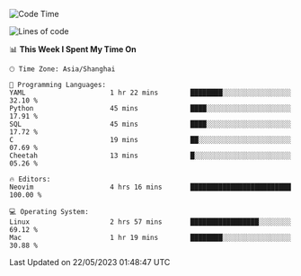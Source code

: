 <!--START_SECTION:waka-->
![Code Time](http://img.shields.io/badge/Code%20Time-1%2C369%20hrs%2035%20mins-blue)

![Lines of code](https://img.shields.io/badge/From%20Hello%20World%20I%27ve%20Written-262.1%20thousand%20lines%20of%20code-blue)

📊 **This Week I Spent My Time On** 

```text
🕑︎ Time Zone: Asia/Shanghai

💬 Programming Languages: 
YAML                     1 hr 22 mins        ████████░░░░░░░░░░░░░░░░░   32.10 % 
Python                   45 mins             ████░░░░░░░░░░░░░░░░░░░░░   17.91 % 
SQL                      45 mins             ████░░░░░░░░░░░░░░░░░░░░░   17.72 % 
C                        19 mins             ██░░░░░░░░░░░░░░░░░░░░░░░   07.69 % 
Cheetah                  13 mins             █░░░░░░░░░░░░░░░░░░░░░░░░   05.26 % 

🔥 Editors: 
Neovim                   4 hrs 16 mins       █████████████████████████   100.00 % 

💻 Operating System: 
Linux                    2 hrs 57 mins       █████████████████░░░░░░░░   69.12 % 
Mac                      1 hr 19 mins        ████████░░░░░░░░░░░░░░░░░   30.88 % 
```


 Last Updated on 22/05/2023 01:48:47 UTC
<!--END_SECTION:waka-->
